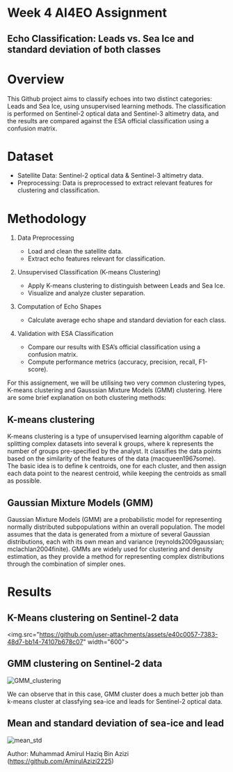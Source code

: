 # Week 4 AI4EO Assignment
## Echo Classification: Leads vs. Sea Ice and standard deviation of both classes

# Overview
This Github project aims to classify echoes into two distinct categories: Leads and Sea Ice, using unsupervised learning methods. The classification is performed on Sentinel-2 optical data and Sentinel-3 altimetry data, and the results are compared against the ESA official classification using a confusion matrix. 

# Dataset
- Satellite Data: Sentinel-2 optical data & Sentinel-3 altimetry data.
- Preprocessing: Data is preprocessed to extract relevant features for clustering and classification.

# Methodology
1. Data Preprocessing
   - Load and clean the satellite data.
   - Extract echo features relevant for classification.
   
2. Unsupervised Classification (K-means Clustering)
   - Apply K-means clustering to distinguish between Leads and Sea Ice.
   - Visualize and analyze cluster separation.

3. Computation of Echo Shapes
   - Calculate average echo shape and standard deviation for each class.
   
4. Validation with ESA Classification
   - Compare our results with ESA’s official classification using a confusion matrix.
   - Compute performance metrics (accuracy, precision, recall, F1-score).

For this assignement, we will be utilising two very common clustering types, K-means clustering and Gausssian Mixture Models (GMM) clustering. Here are some brief explanation on both clustering methods:

## K-means clustering 
K-means clustering is a type of unsupervised learning algorithm capable of splitting complex datasets into several k groups, where k represents the number of groups pre-specified by the analyst. It classifies the data points based on the similarity of the features of the data (macqueen1967some). The basic idea is to define k centroids, one for each cluster, and then assign each data point to the nearest centroid, while keeping the centroids as small as possible.

## Gaussian Mixture Models (GMM)
Gaussian Mixture Models (GMM) are a probabilistic model for representing normally distributed subpopulations within an overall population. The model assumes that the data is generated from a mixture of several Gaussian distributions, each with its own mean and variance (reynolds2009gaussian; mclachlan2004finite). GMMs are widely used for clustering and density estimation, as they provide a method for representing complex distributions through the combination of simpler ones.


# Results

## K-Means clustering on Sentinel-2 data
<img.src="https://github.com/user-attachments/assets/e40c0057-7383-48d7-bb14-74107b678c07" width="600">

## GMM clustering on Sentinel-2 data
![GMM_clustering](https://github.com/user-attachments/assets/8cdac3bf-31b6-4c7a-9524-864898852693)

We can observe that in this case, GMM cluster does a much better job than k-means cluster at classfying sea-ice and leads for Sentinel-2 optical data.

## Mean and standard deviation of sea-ice and lead
![mean_std](https://github.com/user-attachments/assets/a850c347-4ebb-44a2-b09a-0f335d8f3e6f)


Author: Muhammad Amirul Haziq Bin Azizi (https://github.com/AmirulAzizi2225)


